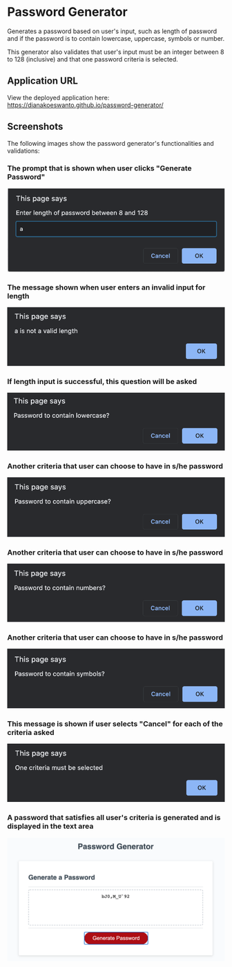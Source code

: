 # Password Generator

Generates a password based on user's input, such as length of password and if the password is to contain lowercase, uppercase, symbols or number.

This generator also validates that user's input must be an integer between 8 to 128 (inclusive) and that one password criteria is selected. 


## Application URL
View the deployed application here: https://dianakoeswanto.github.io/password-generator/



## Screenshots

The following images show the password generator's functionalities and validations:
 
 ### The prompt that is shown when user clicks "Generate Password"
![web-view](./assets/images/pwd-gen-length-prompt.png)

### The message shown when user enters an invalid input for length
![web-view](./assets/images/pwd-gen-invalid-length.png)

### If length input is successful, this question will be asked
![web-view](./assets/images/pwd-gen-lowercase.png)

### Another criteria that user can choose to have in s/he password
![web-view](./assets/images/pwd-gen-uppercase.png)

### Another criteria that user can choose to have in s/he password
![web-view](./assets/images/pwd-gen-numbers.png)

### Another criteria that user can choose to have in s/he password
![web-view](./assets/images/pwd-gen-symbols.png)

### This message is shown if user selects "Cancel" for each of the criteria asked
![web-view](./assets/images/pwd-gen-criteria-msg.png)

### A password that satisfies all user's criteria is generated and is displayed in the text area
![web-view](./assets/images/pwd-gen-successful.png)